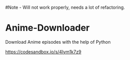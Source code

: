 #Note - Will not work properly, needs a lot of refactoring.


# Anime-Downloader
Download Anime episodes with the help of Python

https://codesandbox.io/s/4lym1k7z9
